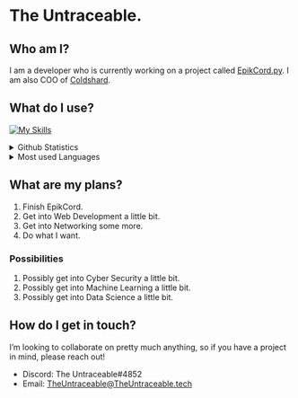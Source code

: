 # __The Untraceable.__

## __Who am I?__
I am a developer who is currently working on a project called [EpikCord.py](https://github.com/EpikCord/EpikCord.py).
I am also COO of [Coldshard](https://coldshard.com).

## __What do I use?__
[![My Skills](https://skillicons.dev/icons?i=html,css,bash,discord,docker,express,github,git,linux,mongodb,netlify,nextjs,nodejs,postgres,py,stackoverflow,vercel)](https://skillicons.dev)

<details>
    <summary>Github Statistics</summary>
    <img src = "https://github-readme-stats.vercel.app/api?username=TheUntraceable&show_icons=true&theme=discord_old_blurple&count_private=true"></img>
</details>

<details>
    <summary>Most used Languages</summary>
    <img src="https://wakatime.com/share/@TheUntraceable/44cdc4dc-2238-4aa9-b93e-be8af9653f8e.png")></img>
    <img src="https://camo.githubusercontent.com/f8641ce3cba97a3aeabeda23fbb05e99a8cc3a8c40b9a752caf010a3f8f8409b/68747470733a2f2f6769746875622d726561646d652d73746174732e76657263656c2e6170702f6170692f77616b6174696d653f757365726e616d653d546865556e747261636561626c65267468656d653d646973636f72645f6f6c645f626c7572706c65"></img>
</details>

## __What are my plans?__
1. Finish EpikCord.
2. Get into Web Development a little bit.
3. Get into Networking some more.
4. Do what I want.

### __Possibilities__
1. Possibly get into Cyber Security a little bit.
2. Possibly get into Machine Learning a little bit.
3. Possibly get into Data Science a little bit.

 
## __How do I get in touch?__
I’m looking to collaborate on pretty much anything, so if you have a project in mind, please reach out!
- Discord: The Untraceable#4852
- Email: TheUntraceable@TheUntraceable.tech